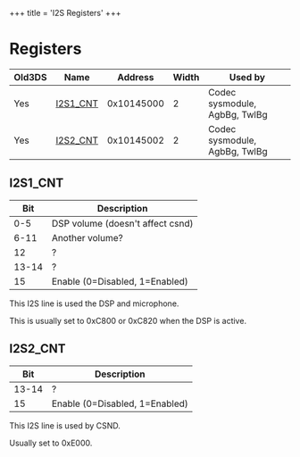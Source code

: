 +++
title = 'I2S Registers'
+++

# Registers

| Old3DS | Name                             | Address    | Width | Used by                       |
|--------|----------------------------------|------------|-------|-------------------------------|
| Yes    | [I2S1_CNT](#i2s1_cnt "wikilink") | 0x10145000 | 2     | Codec sysmodule, AgbBg, TwlBg |
| Yes    | [I2S2_CNT](#i2s2_cnt "wikilink") | 0x10145002 | 2     | Codec sysmodule, AgbBg, TwlBg |

## I2S1_CNT

| Bit   | Description                      |
|-------|----------------------------------|
| 0-5   | DSP volume (doesn't affect csnd) |
| 6-11  | Another volume?                  |
| 12    | ?                                |
| 13-14 | ?                                |
| 15    | Enable (0=Disabled, 1=Enabled)   |

This I2S line is used the DSP and microphone.

This is usually set to 0xC800 or 0xC820 when the DSP is active.

## I2S2_CNT

| Bit   | Description                    |
|-------|--------------------------------|
| 13-14 | ?                              |
| 15    | Enable (0=Disabled, 1=Enabled) |

This I2S line is used by CSND.

Usually set to 0xE000.

